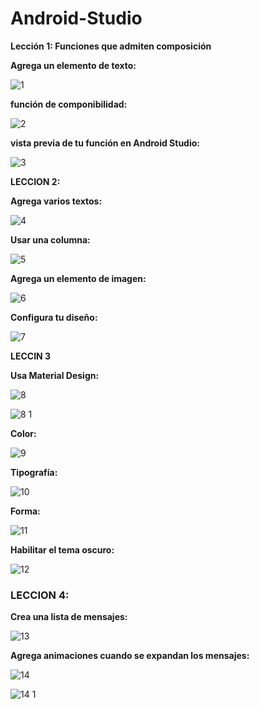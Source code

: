 # Android-Studio

**Lección 1: Funciones que admiten composición**


**Agrega un elemento de texto:**

![1](https://github.com/Brayan2687/Android-Studio/assets/128450523/6ad59efe-a041-478c-bcdd-bc2fafbd56d7)


**función de componibilidad:**

![2](https://github.com/Brayan2687/Android-Studio/assets/128450523/017eb3d9-65eb-4527-a8f9-8c41ca59f101)


**vista previa de tu función en Android Studio:**

![3](https://github.com/Brayan2687/Android-Studio/assets/128450523/f3484221-6ae4-4de3-9051-9efcdf5dd44c)



**LECCION 2:**


**Agrega varios textos:**

![4](https://github.com/Brayan2687/Android-Studio/assets/128450523/99579eeb-823c-4570-b41f-ca47c1a7a949)



**Usar una columna:**

![5](https://github.com/Brayan2687/Android-Studio/assets/128450523/37291747-71ed-4f22-bebb-860b54f7f019)



**Agrega un elemento de imagen:**

![6](https://github.com/Brayan2687/Android-Studio/assets/128450523/1489014b-2429-4531-a4b8-86f3f4602323)


**Configura tu diseño:**

![7](https://github.com/Brayan2687/Android-Studio/assets/128450523/ba54ac8e-d638-47ab-b30e-4822b113e938)


**LECCIN 3**


**Usa Material Design:**

![8](https://github.com/Brayan2687/Android-Studio/assets/128450523/59a313ae-fb93-4804-91a6-f504742d7076)

![8 1](https://github.com/Brayan2687/Android-Studio/assets/128450523/93532281-4e59-4865-a8f5-891a55269c85)


**Color:**

![9](https://github.com/Brayan2687/Android-Studio/assets/128450523/045992ae-e217-41e8-b961-3f8d59037f98)


**Tipografía:**

![10](https://github.com/Brayan2687/Android-Studio/assets/128450523/7d9e9778-b090-4a14-91d2-48ff607e6e1d)


**Forma:** 

![11](https://github.com/Brayan2687/Android-Studio/assets/128450523/c0ebe90d-c6b2-4a08-a69a-cfdaf92fedd2)


**Habilitar el tema oscuro:**

![12](https://github.com/Brayan2687/Android-Studio/assets/128450523/9910d8c6-8634-49bc-960e-02d9691d4d88)


### LECCION 4:


**Crea una lista de mensajes:**

![13](https://github.com/Brayan2687/Android-Studio/assets/128450523/3fc537f4-8b77-4735-9487-954edcdd6cee)


**Agrega animaciones cuando se expandan los mensajes:**

![14](https://github.com/Brayan2687/Android-Studio/assets/128450523/26811d94-6448-4521-9a94-3063185d85f6)


![14 1](https://github.com/Brayan2687/Android-Studio/assets/128450523/415f0008-dfba-412e-bfcd-1a3b4664929f)
